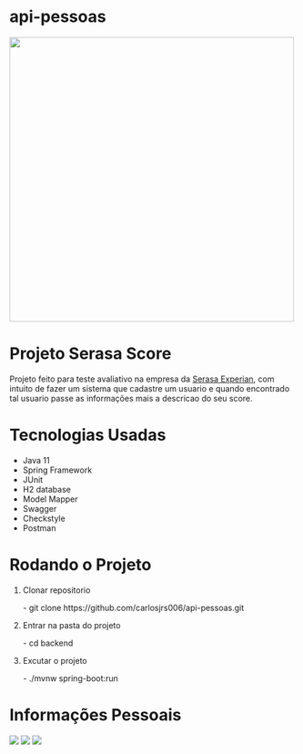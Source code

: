 # api-pessoas
<img src="https://www.paranaurgente.com.br/cache/serasa-limpa-nome-acao-para-consumidor-limpar-nome-e-quitar-dividas-e-so-ate-amanha-5dec7-1280x720.png" width="500px" heigth ="200px" />
<h1>Projeto Serasa Score</h1>
<p>Projeto feito para teste avaliativo na empresa da <a href="https://www.linkedin.com/company/serasaexperian/" target="_blank">Serasa Experian</a>, com intuito de fazer um sistema que cadastre um usuario e quando encontrado tal usuario passe as informações mais a descricao do seu score.</p>
<h1>Tecnologias Usadas</h1>
<ul>
  <li>Java 11</li>
  <li>Spring Framework</li>
  <li>JUnit</li>
  <li>H2 database</li>
  <li>Model Mapper</li>
  <li>Swagger</li>
  <li>Checkstyle</li>
  <li>Postman</li>
</ul>

<h1>Rodando o Projeto</h1>

<ol>
  <li>Clonar repositorio</br><p>- git clone https://github.com/carlosjrs006/api-pessoas.git</p></li>
  <li>Entrar na pasta do projeto</br> <p>- cd backend</p></li>
  <li>Excutar o projeto</br> <p>- ./mvnw spring-boot:run</p></li> 
</ol>

<h1>Informações Pessoais</h1>

<a href="https://instagram.com/carlos.jrs" target="_blank"><img src="https://img.shields.io/badge/-Instagram-%23E4405F?style=for-the-badge&logo=instagram&logoColor=white" target="_blank"></a>
   <a href="mailto:carlosjrs06.cj@gmail.com"><img src="https://img.shields.io/badge/-Gmail-%23333?style=for-the-badge&logo=gmail&logoColor=white" target="_blank"></a>
  <a href="https://www.linkedin.com/in/carlos-junio-pereira-de-souza-a824a5204/" target="_blank"><img src="https://img.shields.io/badge/-LinkedIn-%230077B5?style=for-the-badge&logo=linkedin&logoColor=white" target="_blank"></a> 
          
